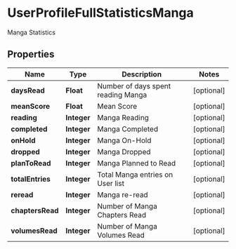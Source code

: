 

# UserProfileFullStatisticsManga

Manga Statistics

## Properties

| Name | Type | Description | Notes |
|------------ | ------------- | ------------- | -------------|
|**daysRead** | **Float** | Number of days spent reading Manga |  [optional] |
|**meanScore** | **Float** | Mean Score |  [optional] |
|**reading** | **Integer** | Manga Reading |  [optional] |
|**completed** | **Integer** | Manga Completed |  [optional] |
|**onHold** | **Integer** | Manga On-Hold |  [optional] |
|**dropped** | **Integer** | Manga Dropped |  [optional] |
|**planToRead** | **Integer** | Manga Planned to Read |  [optional] |
|**totalEntries** | **Integer** | Total Manga entries on User list |  [optional] |
|**reread** | **Integer** | Manga re-read |  [optional] |
|**chaptersRead** | **Integer** | Number of Manga Chapters Read |  [optional] |
|**volumesRead** | **Integer** | Number of Manga Volumes Read |  [optional] |



